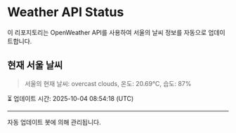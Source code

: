 
# Weather API Status

이 리포지토리는 OpenWeather API를 사용하여 서울의 날씨 정보를 자동으로 업데이트합니다.

## 현재 서울 날씨
> 서울의 현재 날씨: overcast clouds, 온도: 20.69°C, 습도: 87%

⏳ 업데이트 시간: 2025-10-04 08:54:18 (UTC)

---
자동 업데이트 봇에 의해 관리됩니다.
